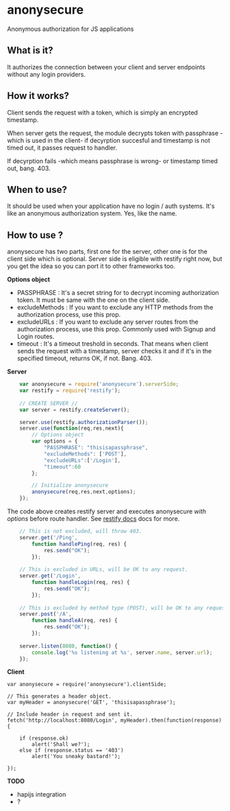# anonysecure
Anonymous authorization for JS applications

## What is it?
It authorizes the connection between your client and server endpoints without any login providers.

## How it works?
Client sends the request with a token, which is simply an encrypted timestamp. 

When server gets the request, the module decrypts token with passphrase -which is used in the client- if decyrption succesful and timestamp is not timed out, it passes request to handler. 

If decyrption fails -which means passphrase is wrong- or timestamp timed out, bang. 403.

## When to use?
It should be used when your application have no login / auth systems. It's like an anonymous authorization system. Yes, like the name.

## How to use ?
anonysecure has two parts, first one for the server, other one is for the client side which is optional.
Server side is eligible with restify right now, but you get the idea so you can port it to other frameworks too.

**Options object**
* PASSPHRASE : It's a secret string for to decrypt incoming authorization token. It must be same with the one on the client side.
* excludeMethods : If you want to exclude any HTTP methods from the authorization process, use this prop.
* excludeURLs : If you want to exclude any server routes from the authorization process, use this prop. Commonly used with Signup and Login routes.
* timeout : It's a timeout treshold in seconds. That means when client sends the request with a timestamp, server checks it and if it's in the specified timeout, returns OK, if not. Bang. 403.

**Server**
```javascript
    var anonysecure = require('anonysecure').serverSide;
    var restify = require('restify');
    
    // CREATE SERVER //
    var server = restify.createServer();

    server.use(restify.authorizationParser());
    server.use(function(req,res,next){
        // Options object
        var options = {
            "PASSPHRASE": "thisisapassphrase",
            "excludeMethods": ['POST'],
            "excludeURLs":['/Login'],
            "timeout":60
        };

        // Initialize anonysecure
        anonysecure(req,res,next,options);
    });
```
The code above creates restify server and executes anonysecure *with options* before route handler. See [restify docs](http://restify.com/#common-handlers-serveruse) docs for more.

```javascript    
    // This is not excluded, will throw 403.
    server.get('/Ping',
        function handlePing(req, res) {
            res.send("OK");
        });
    
    // This is excluded in URLs, will be OK to any request.
    server.get('/Login',
        function handleLogin(req, res) {
            res.send("OK");
        });
    
    // This is excluded by method type (POST), will be OK to any request.
    server.post('/A',
        function handleA(req, res) {
            res.send("OK");
        });
    
    server.listen(8080, function() {
        console.log('%s listening at %s', server.name, server.url);
    });
```
**Client**

    var anonysecure = require('anonysecure').clientSide;
    
    // This generates a header object.
    var myHeader = anonysecure('GET', 'thisisapassphrase');
    
    // Include header in request and sent it.
    fetch('http://localhost:8080/Login', myHeader).then(function(response) {
    
        if (response.ok)
            alert('Shall we?');
        else if (response.status == '403')
            alert('You sneaky bastard!');
    
    });
    
**TODO**
* hapijs integration
* ?
